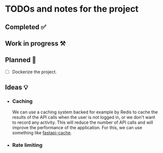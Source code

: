 # TODOs and notes for the project

## Completed ✅

## Work in progress ⚒️

## Planned 📝

- [ ] Dockerize the project.

## Ideas 💡

- ### Caching

    We can use a caching system backed for example by Redis to cache the results of the
    API calls when the user is not logged in, or we don't want to record any activity.
    This will reduce the number of API calls and will improve the performance of the application.
    For this, we can use something like [fastapi-cache].

- ### Rate limiting

<!-- Links -->
[fastapi-cache]: https://github.com/long2ice/fastapi-cache
